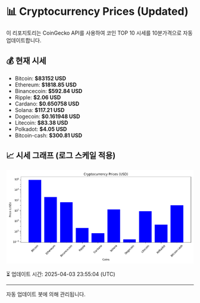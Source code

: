 
# 📊 Cryptocurrency Prices (Updated)

이 리포지토리는 CoinGecko API를 사용하여 코인 TOP 10 시세를 10분가격으로 자동 업데이트합니다.

## 💰 현재 시세
- Bitcoin: **$83152 USD**
- Ethereum: **$1818.85 USD**
- Binancecoin: **$592.84 USD**
- Ripple: **$2.06 USD**
- Cardano: **$0.650758 USD**
- Solana: **$117.21 USD**
- Dogecoin: **$0.161948 USD**
- Litecoin: **$83.38 USD**
- Polkadot: **$4.05 USD**
- Bitcoin-cash: **$300.81 USD**

## 📈 시세 그래프 (로그 스케일 적용)
![Crypto Prices](crypto_prices.png)

⏳ 업데이트 시간: 2025-04-03 23:55:04 (UTC)

---
자동 업데이트 봇에 의해 관리됩니다.
